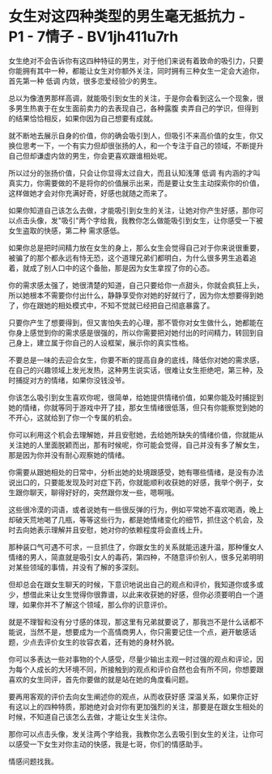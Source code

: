 # 女生对这四种类型的男生毫无抵抗力 - P1 - 7情子 - BV1jh411u7rh

女生绝对不会告诉你有这四种特征的男生，对于他们来说有着致命的吸引力，只要你能拥有其中一种，都能让女生对你额外关注，同时拥有三种女生一定会大追你，首先第一种 低调 内敛，很多恋爱经验少的男生。

总以为像渣男那样高调，就能吸引到女生的关注，于是你会看到这么一个现象，很多男生热衷于在女生面前卖力的去表现自己，各种露腹 卖弄自己的学识，但得到的结果恰恰相反，如果你因为自己想要有成就。

就不断地去展示自身的价值，你的确会吸引到人，但吸引不来高价值的女生，你又换位思考一下，一个有实力但却很张扬的人，和一个专注于自己的领域，不断提升自己但却谦虚内敛的男生，你会更喜欢跟谁相处呢。

所以过分的张扬价值，只会让你显得太过自大，而且认知浅薄 低调 有内涵的才叫真实力，你需要做的不是将你的价值展示出来，而是要让女生主动探索你的价值，这样做她才会对你充满好奇，好感也就随之而来了。

如果你知道自己该怎么去做，才能吸引到女生的关注，让她对你产生好感，那你可以点击头像，发"吸引"两个字给我，我教你怎么做能吸引到女生，让你感受一下被女生盗取的快感，第二种 需求感低。

如果你总是把时间精力放在女生的身上，那么女生会觉得自己对于你来说很重要，被骗了的那个都永远有恃无恐，这个道理兄弟们都明白，为什么很多男生追着追着，就成了别人口中的这个备胎，那是因为女生拿捏了你的心态。

你的需求感太强了，她很清楚的知道，自己只要给你一点甜头，你就会疯狂上头，所以她根本不需要你付出什么，静静享受你对她的好就行了，因为你太想要得到她了，你在跟她的相处模式中，不知不觉就已经把自己彻底暴露了。

只要你产生了想要得到，但又害怕失去的心理，那不管你对女生做什么，她都能在你身上感觉到你的需求感是很强的，所以你需要把对她付出的时间精力，转回到自己身上，建立属于你自己的人设框架，展示你的真实性格。

不要总是一味的去迎合女生，你要不断的提高自身的底线，降低你对她的需求感，在自己的兴趣领域上发光发热，这种男生说实话，很难让女生拒绝吧，第三种，及时捕捉对方的情绪，如果你没钱没爷。

你该怎么吸引到女生喜欢你呢，很简单，给她提供情绪价值，如果你能及时捕捉到她的情绪，你就等同于游戏中开了挂，那女生情绪很低落，但只有你能察觉到她的不开心，这就给到了你一个专属的机会。

你可以利用这个机会去理解她，并且安慰她，去给她所缺失的情绪价值，你就能从关注她的人里面脱颖而出，那有时候呢，你可能会觉得，自己并没有多了解女生，那是因为你并没有耐心观察她的情绪。

你需要从跟她相处的日常中，分析出她的处境跟感受，她有哪些情绪，是没有办法说出口的，只要能发现及时对症下药，你就能顺利收获她的好感，我举个例子，女生跟你聊天，聊得好好的，突然跟你发一些，嗯啊哦。

这些很冷漠的词语，或者说她有一些很反弹的行为，例如平常她不喜欢喝酒，晚上却破天荒地喝了几瓶，等等这些行为，都是她情绪变化的细节，抓住这个机会，及时去向她表示理解并且安慰，她对你的依赖程度将会直线上升。

那种装口气可遇不可求，一旦抓住了，你跟女生的关系就能迅速升温，那种懂女人情绪的男人，简直就是吸引女人的毒药，第四种，不随意评价别人，很多兄弟明明对某些领域的事情，并没有了解的多深刻。

但却总会在跟女生聊天的时候，下意识地说出自己的观点和评价，我知道你或多或少，想借此来让女生觉得你很靠谱，以此来收获她的好感，但你必须要明白一个道理，如果你并不了解这个领域，那么你的识意评价。

就是不理智和没有分寸感的体现，那这里有兄弟就要说了，那我岂不是什么话都不能说，当然不是，想要成为一个高情商男人，你只需要记住一个点，避开敏感话题，少点去评价女生的妆容衣着，还有她的身材外貌。

你可以多表达一些对事物的个人感受，尽量少输出主观一时过强的观点和评论，因为每个人成长的大环境不同，所接触到的观点和评价自然也会有所不同，你想要跟喜欢的女生同评，首先你要做的就是站在她的角度看问题。

要再用客观的评价去向女生阐述你的观点，从而收获好感 深温关系，如果你正好有这以上的四种特质，那她绝对会对你有更加强烈的关注，那要是在跟女生相处的时候，不知道自己该怎么去做，才能让女生关注你。

那你可以点击头像，发关注两个字给我，我教你怎么去吸引到女生的关注，让你可以感受一下女生对你主动的快感，我是七哥，你们的情感助手。

情感问题找我。